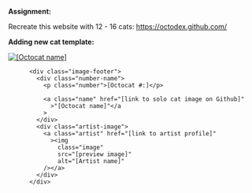 **Assignment:**

Recreate this website with 12 - 16 cats: https://octodex.github.com/

**Adding new cat template:**

<a class="cat" href="[link to solo cat image on Github]"
            ><img 
              src="[preview image]"
              alt="[Octocat name]"
          /></a>

          <div class="image-footer">
            <div class="number-name">
              <p class="number">[Octocat #:]</p>

              <a class="name" href="[link to solo cat image on Github]"
                >"[Octocat name]"</a
              >
            </div>
            <div class="artist-image">
              <a class="artist" href="[link to artist profile]"
                ><img
                  class="image"
                  src="[preview image]"
                  alt="[Artist name]"
              /></a>
            </div>
          </div>
